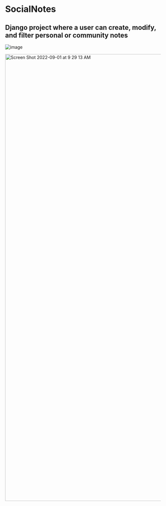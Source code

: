 # SocialNotes
## Django project where a user can create, modify, and filter personal or community notes

![image](https://user-images.githubusercontent.com/89817570/193351131-230a5af7-0e2f-41e0-bf6d-91333e5ddea0.png)

<img width="1440" alt="Screen Shot 2022-09-01 at 9 29 13 AM" src="https://user-images.githubusercontent.com/89817570/187965676-e6594a67-5f1c-4bb7-b846-af025e3156cb.png">
